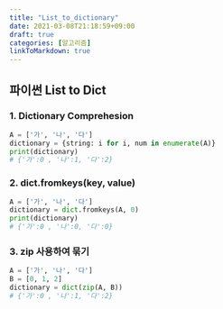 ```yaml
---
title: "List_to_dictionary"
date: 2021-03-08T21:18:59+09:00
draft: true
categories: [알고리즘]
linkToMarkdown: true
---
```


## 파이썬 List to Dict

### 1. Dictionary Comprehesion

```python
A = ['가', '나', '다']
dictionary = {string: i for i, num in enumerate(A)}
print(dictionary)
# {'가':0 , '나':1, '다':2}
```

### 2. dict.fromkeys(key, value)

```python
A = ['가', '나', '다']
dictionary = dict.fromkeys(A, 0)
print(dictionary)
# {'가':0 , '나':0, '다':0}
```

### 3. zip 사용하여 묶기

```python
A = ['가', '나', '다']
B = [0, 1, 2]
dictionary = dict(zip(A, B))
# {'가':0 , '나':1, '다':2}
```